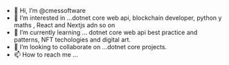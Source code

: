 - 👋 Hi, I’m @cmessoftware
- 👀 I’m interested in ...dotnet core web api, blockchain developer, python y maths , React and Nextjs adn so on
- 🌱 I’m currently learning ... dotnet core web api best practice and patterns, NFT techologies and digital art.
- 💞️ I’m looking to collaborate on ...dotnet core projects.
- 📫 How to reach me ...

<!---
cmessoftware/cmessoftware is a ✨ special ✨ repository because its `README.md` (this file) appears on your GitHub profile.
You can click the Preview link to take a look at your changes.
--->
